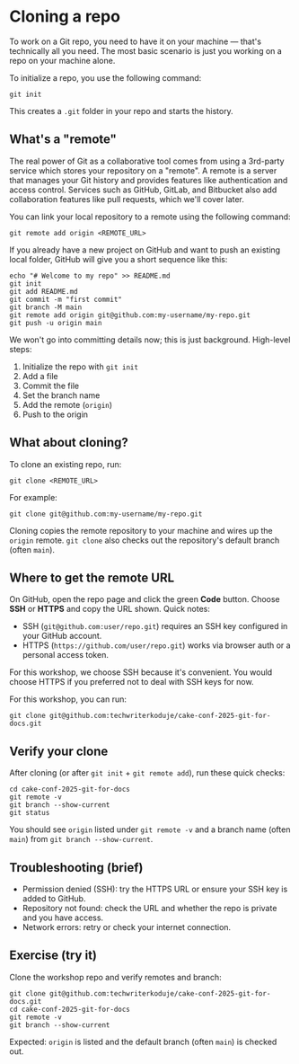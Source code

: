 # Cloning a repo

To work on a Git repo, you need to have it on your machine — that's technically
all you need. The most basic scenario is just you working on a repo on your
machine alone.

To initialize a repo, you use the following command:

```
git init
```

This creates a `.git` folder in your repo and starts the history.

## What's a "remote"

The real power of Git as a collaborative tool comes from using a 3rd-party
service which stores your repository on a "remote". A remote is a server that
manages your Git history and provides features like authentication and access
control. Services such as GitHub, GitLab, and Bitbucket also add collaboration
features like pull requests, which we'll cover later.

You can link your local repository to a remote using the following command:

```
git remote add origin <REMOTE_URL>
```

If you already have a new project on GitHub and want to push an existing local
folder, GitHub will give you a short sequence like this:

```
echo "# Welcome to my repo" >> README.md
git init
git add README.md
git commit -m "first commit"
git branch -M main
git remote add origin git@github.com:my-username/my-repo.git
git push -u origin main
```

We won't go into committing details now; this is just background. High-level
steps:

1. Initialize the repo with `git init`
2. Add a file
3. Commit the file
4. Set the branch name
5. Add the remote (`origin`)
6. Push to the origin

## What about cloning?

To clone an existing repo, run:

```
git clone <REMOTE_URL>
```

For example:

```
git clone git@github.com:my-username/my-repo.git
```

Cloning copies the remote repository to your machine and wires up the `origin`
remote. `git clone` also checks out the repository's default branch (often
`main`).

## Where to get the remote URL

On GitHub, open the repo page and click the green **Code** button. Choose
**SSH** or **HTTPS** and copy the URL shown. Quick notes:

- SSH (`git@github.com:user/repo.git`) requires an SSH key configured in your
  GitHub account.
- HTTPS (`https://github.com/user/repo.git`) works via browser auth or a
  personal access token.

For this workshop, we choose SSH because it's convenient. You would choose HTTPS
if you preferred not to deal with SSH keys for now.

For this workshop, you can run:

```
git clone git@github.com:techwriterkoduje/cake-conf-2025-git-for-docs.git
```

## Verify your clone

After cloning (or after `git init` + `git remote add`), run these quick checks:

```
cd cake-conf-2025-git-for-docs
git remote -v
git branch --show-current
git status
```

You should see `origin` listed under `git remote -v` and a branch name (often
`main`) from `git branch --show-current`.

## Troubleshooting (brief)

- Permission denied (SSH): try the HTTPS URL or ensure your SSH key is added to
  GitHub.
- Repository not found: check the URL and whether the repo is private and you
  have access.
- Network errors: retry or check your internet connection.

## Exercise (try it)

Clone the workshop repo and verify remotes and branch:

```
git clone git@github.com:techwriterkoduje/cake-conf-2025-git-for-docs.git
cd cake-conf-2025-git-for-docs
git remote -v
git branch --show-current
```

Expected: `origin` is listed and the default branch (often `main`) is checked
out.
